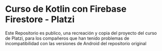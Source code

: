 # Curso de Kotlin con Firebase Firestore - Platzi
 Este Repositorio es publico, una recreación y copia del proyecto del curso de Platzi, para los compañeros que han tenido problemas de incompatibilidad con las versiones de Android del repositorio original
